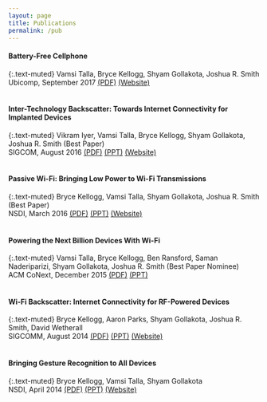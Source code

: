 ```yaml
---
layout: page
title: Publications
permalink: /pub
---
```


#### Battery-Free Cellphone

{:.text-muted}
Vamsi Talla, Bryce Kellogg, Shyam Gollakota, Joshua R. Smith  
Ubicomp, September 2017 [(PDF)](/files/battery-free-phone.pdf) [(Website)](http://batteryfreephone.cs.washington.edu/)
<br /><br />

#### Inter-Technology Backscatter: Towards Internet Connectivity for Implanted Devices

{:.text-muted}
Vikram Iyer, Vamsi Talla, Bryce Kellogg, Shyam Gollakota, Joshua R. Smith (Best Paper)  
SIGCOM, August 2016 [(PDF)](/files/interscatter.pdf)  [(PPT)](/files/interscatter.pptx) [(Website)](http://interscatter.cs.washington.edu/)
<br /><br />

#### Passive Wi-Fi: Bringing Low Power to Wi-Fi Transmissions

{:.text-muted}
Bryce Kellogg, Vamsi Talla, Shyam Gollakota, Joshua R. Smith (Best Paper)  
NSDI, March 2016 [(PDF)](/files/passive-wifi.pdf) [(PPT)](/files/passive-wifi.pptx) [(Website)](http://passivewifi.cs.washington.edu/)
<br /><br />

#### Powering the Next Billion Devices With Wi-Fi

{:.text-muted}
Vamsi Talla, Bryce Kellogg, Ben Ransford, Saman Naderiparizi, Shyam Gollakota, Joshua R. Smith (Best Paper Nominee)  
ACM CoNext, December 2015 [(PDF)](/files/powifi.pdf) [(PPT)](/files/powifi.pptx)
<br /><br />

#### Wi-Fi Backscatter: Internet Connectivity for RF-Powered Devices

{:.text-muted}
Bryce Kellogg, Aaron Parks, Shyam Gollakota, Joshua R. Smith, David Wetherall  
SIGCOMM, August 2014 [(PDF)](/files/wifi-backscatter.pdf) [(PPT)](/files/wifi-backscatter.pptx) [(Website)](http://iotwifi.cs.washington.edu/)
<br /><br />

#### Bringing Gesture Recognition to All Devices

{:.text-muted}
Bryce Kellogg, Vamsi Talla, Shyam Gollakota  
NSDI, April 2014 [(PDF)](/files/allsee.pdf) [(PPT)](/files/allsee.pptx) [(Website)](http://allsee.cs.washington.edu/)

